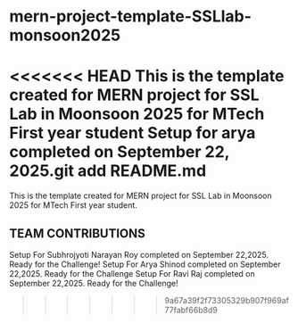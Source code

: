 # mern-project-template-SSLlab-monsoon2025
<<<<<<< HEAD
This is the template created for MERN project for SSL Lab in Moonsoon 2025 for MTech First year student 
 Setup for arya completed on September 22, 2025.git add README.md
=======
This is the template created for MERN project for SSL Lab in Moonsoon 2025 for MTech First year student.
## TEAM CONTRIBUTIONS
Setup For Subhrojyoti Narayan Roy completed on September 22,2025. Ready for the Challenge!
Setup For Arya Shinod completed on September 22,2025. Ready for the Challenge
Setup For Ravi Raj completed on September 22,2025. Ready for the Challenge!

>>>>>>> 9a67a39f2f73305329b907f969af77fabf66b8d9
